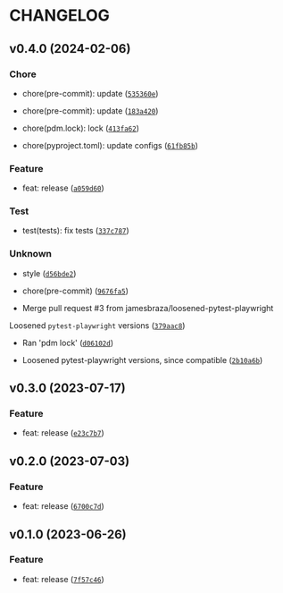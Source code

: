 # CHANGELOG



## v0.4.0 (2024-02-06)

### Chore

* chore(pre-commit): update ([`535360e`](https://github.com/m9810223/playwright-async-pytest/commit/535360eaeb1189d4d55690a77ff9306ad118c425))

* chore(pre-commit): update ([`183a420`](https://github.com/m9810223/playwright-async-pytest/commit/183a420e3e1a128060fb708cd166df5e29ba5dc5))

* chore(pdm.lock): lock ([`413fa62`](https://github.com/m9810223/playwright-async-pytest/commit/413fa624df9e7a62fc6e360ba4ae8c2c6293ad74))

* chore(pyproject.toml): update configs ([`61fb85b`](https://github.com/m9810223/playwright-async-pytest/commit/61fb85b17e13fe68c7dbc70d65ce1c6f6a274cb4))

### Feature

* feat: release ([`a059d60`](https://github.com/m9810223/playwright-async-pytest/commit/a059d60b51491f870e6f5a0a0bd50d37217e68aa))

### Test

* test(tests): fix tests ([`337c787`](https://github.com/m9810223/playwright-async-pytest/commit/337c787609ac8a54f3bcdbfdec4381807ac074b6))

### Unknown

* style ([`d56bde2`](https://github.com/m9810223/playwright-async-pytest/commit/d56bde290160f3e63babe7c8f764a2f2814e4211))

* chore(pre-commit) ([`9676fa5`](https://github.com/m9810223/playwright-async-pytest/commit/9676fa58904c88568f9185666c6877dd4dbc8184))

* Merge pull request #3 from jamesbraza/loosened-pytest-playwright

Loosened `pytest-playwright` versions ([`379aac8`](https://github.com/m9810223/playwright-async-pytest/commit/379aac8aaa109b66b6acf775185b80a7cc13e988))

* Ran &#39;pdm lock&#39; ([`d06102d`](https://github.com/m9810223/playwright-async-pytest/commit/d06102da5e2665b854b0d8e1e33587d51ef0da82))

* Loosened pytest-playwright versions, since compatible ([`2b10a6b`](https://github.com/m9810223/playwright-async-pytest/commit/2b10a6be91da2cb8a36a61db22d0691b558826d6))


## v0.3.0 (2023-07-17)

### Feature

* feat: release ([`e23c7b7`](https://github.com/m9810223/playwright-async-pytest/commit/e23c7b7ae1a7ce1829b78b120f97f33263d0b466))


## v0.2.0 (2023-07-03)

### Feature

* feat: release ([`6700c7d`](https://github.com/m9810223/playwright-async-pytest/commit/6700c7d50bc278c7e5d5f31c4cbd885e971f5a41))


## v0.1.0 (2023-06-26)

### Feature

* feat: release ([`7f57c46`](https://github.com/m9810223/playwright-async-pytest/commit/7f57c46896c48b62e91c5650dcd61d199b1d159d))
